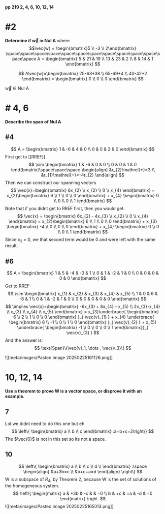 **pp 219 2, 4, 6, 10, 12, 14**

# #2
**Determine if $\vec{w}$ in $\text{Nul A}$**  where
$$\vec{w} = \begin{bmatrix}5 \\ -3 \\ 2\end{bmatrix}
\space\space\space\space\space\space\space\space\space\space\space\space\space 
A = \begin{bmatrix}
5 & 21 & 19 \\
13 & 23 & 2  \\
8 & 14 & 1
\end{bmatrix}
$$

$$
A\vec{w}=\begin{bmatrix}
25-63+38 \\
65-69+4 \\
40-42+2
\end{bmatrix} = \begin{bmatrix}
0 \\
0 \\
0
\end{bmatrix}
$$

$\vec{w}$ $\in$ $\text{Nul A}$

# # 4, 6
**Describe the span of $\text{Nul A}$**
##  #4
$$
A = \begin{bmatrix}
1 & -6 & 4 & 0 \\
0 & 0 & 2 & 0
\end{bmatrix}
$$
First get to [[RREF]]
$$
\sim \begin{bmatrix}
1 & -6 & 0 & 0 \\
0 & 0 & 1 & 0
\end{bmatrix}\space\space\space 
\begin{align}
&r_{2}\mathrel{*}=3 \\
&r_{1}\mathrel{+}=-4r_{2}
\end{align}
$$
Then we can construct our spanning vectors
$$
\vec{x}=\begin{bmatrix}
6x_{2} \\
x_{2} \\
0 \\
x_{4}
\end{bmatrix} = x_{2}\begin{bmatrix}
6 \\
1 \\
0 \\
0
\end{bmatrix} + x_{4} \begin{bmatrix}
0 \\
0 \\
0 \\
1
\end{bmatrix}
$$
Note that if you didnt get to RREF first, then you would get:
$$
\vec{x} = \begin{bmatrix}
6x_{2} - 4x_{3} \\
x_{2} \\
0 \\
x_{4}
\end{bmatrix} = x_{2}\begin{bmatrix}
6 \\
1 \\
0 \\
0
\end{bmatrix} + x_{3} \begin{bmatrix}
-4 \\
0 \\
0 \\
0
\end{bmatrix} + 
x_{4} \begin{bmatrix}
0 \\
0 \\
0 \\
1
\end{bmatrix}
$$
Since $x_{3}$ = 0, we that second term would be 0 and were left with the same result.

## #6

$$
A = \begin{bmatrix}
1 & 5 & -4 &  -3 & 1 \\
0 & 1 & -2 & 1 & 0 \\
0 & 0 & 0 & 0 & 0
\end{bmatrix}
$$
Get to RREF:
$$
\sim \begin{bmatrix}
x_{1} & x_{2} & x_{3} & x_{4} & x_{5} \\
1 & 0 & 6 &  -8 & 1 \\
0 & 1 & -2 & 1 & 0 \\
0 & 0 & 0 & 0 & 0
\end{bmatrix}
$$
$$
\implies \vec{x}=\begin{bmatrix}
-6x_{3} + 8x_{4} - x_{5} \\
2x_{3}-x_{4} \\
x_{3} \\
x_{4} \\
x_{5}
\end{bmatrix} = x_{3}\underbrace{ \begin{bmatrix}
-6 \\
2 \\
1 \\
0 \\
0
\end{bmatrix} }_{ \vec{v}_{1} } + x_{4} \underbrace{ \begin{bmatrix}
8 \\
-1 \\
0 \\
1 \\
0
\end{bmatrix} }_{ \vec{v}_{2} } + x_{5} \underbrace{ \begin{bmatrix}
-1 \\
0 \\
0 \\
0 \\
1
\end{bmatrix}}_{ \vec{v}_{3} }
$$
And the answer is:
$$
\text{Span}\{\vec{v}_1, \dots , \vec{v_3}\}
$$

![[meta/images/Pasted image 20250225161126.png]]

# 10, 12, 14
**Use a theorem to prove W is a vector space, or disprove it with an example.**


## 7 
Lol we didnt need to do this one but eh
$$
\left\{ \begin{bmatrix}
a \\
b \\
c
\end{bmatrix} :a+b+c=2\right\} 
$$
The $\vec{0}$ is not in this set so its not a space.

## 10
$$
\left\{ 
\begin{bmatrix}
a \\
b \\
c \\
d \\
\end{bmatrix}
:\space 
\begin{align}
&a+3b=c \\
&b+c+a=d
\end{align}
\right\} 
$$
W is a subspace of $R_{4}$, by Theorem 2, because W is the set of solutions of the homogeneous system.
$$
\left\{
\begin{matrix}
a & +3b & -c &  & =0 \\
b & +c & +a & -d & =0
\end{matrix}
\right. 
$$
![[meta/images/Pasted image 20250225165013.png]]

